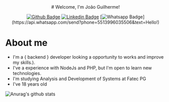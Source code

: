 <section align="center">
# Welcome, I'm João Guilherme!



[![Github Badge](https://img.shields.io/badge/-Github-000?style=flat-square&logo=Github&logoColor=white&link=https://github.com/fagnerpsantos)](https://github.com/jgsouzadev)
[![Linkedin Badge](https://img.shields.io/badge/-LinkedIn-blue?style=flat-square&logo=Linkedin&logoColor=white&link=https://www.linkedin.com/in/jo%C3%A3o-guilherme-de-souza-40b427195/)](https://www.linkedin.com/in/jo%C3%A3o-guilherme-de-souza-40b427195/)
[![Whatsapp Badge](https://img.shields.io/badge/-Whatsapp-4CA143?style=flat-square&labelColor=4CA143&logo=whatsapp&logoColor=white&link=https://api.whatsapp.com/send?phone=5513996035506&text=Eai!)](https://api.whatsapp.com/send?phone=5513996035506&text=Hello!)

</section>
<h1>About me</h1>

<ul>
<li>I'm a { backend } developer looking a opportunity to works and improve my skills.).</li>

<li>I've a experience with NodeJs and PHP, but I'm open to learn new technologies.</li> 

<li>I'm studying Analysis and Development of Systems at Fatec PG</li>

<li>I've 18 years old </li>

</ul>

![Anurag's github stats](https://github-readme-stats.vercel.app/api?username=jgsouzadev&show_icons=true&theme=radical)
